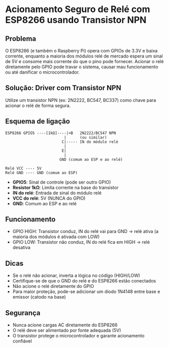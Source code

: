 # Acionamento Seguro de Relé com ESP8266 usando Transistor NPN

## Problema
O ESP8266 (e também o Raspberry Pi) opera com GPIOs de 3.3V e baixa corrente, enquanto a maioria dos módulos relé de mercado espera um sinal de 5V e consome mais corrente do que o pino pode fornecer. Acionar o relé diretamente pelo GPIO pode travar o sistema, causar mau funcionamento ou até danificar o microcontrolador.

## Solução: Driver com Transistor NPN
Utilize um transistor NPN (ex: 2N2222, BC547, BC337) como chave para acionar o relé de forma segura.

## Esquema de ligação

```
ESP8266 GPIO5 ----[1kΩ]----|>B   2N2222/BC547 NPN
                          |      (ou similar)
                         C|----- IN do módulo relé
                          |
                         E|
                          |
                        GND (comum ao ESP e ao relé)

Relé VCC ---- 5V
Relé GND ---- GND (comum ao ESP)
```

- **GPIO5**: Sinal de controle (pode ser outro GPIO)
- **Resistor 1kΩ**: Limita corrente na base do transistor
- **IN do relé**: Entrada de sinal do módulo relé
- **VCC do relé**: 5V (NUNCA do GPIO)
- **GND**: Comum ao ESP e ao relé

## Funcionamento
- GPIO HIGH: Transistor conduz, IN do relé vai para GND → relé ativa (a maioria dos módulos é ativada com LOW)
- GPIO LOW: Transistor não conduz, IN do relé fica em HIGH → relé desativa

## Dicas
- Se o relé não acionar, inverta a lógica no código (HIGH/LOW)
- Certifique-se de que o GND do relé e do ESP8266 estão conectados
- Não acione o relé diretamente do GPIO
- Para maior proteção, pode-se adicionar um diodo 1N4148 entre base e emissor (catodo na base)

## Segurança
- Nunca acione cargas AC diretamente do ESP8266
- O relé deve ser alimentado por fonte adequada (5V)
- O transistor protege o microcontrolador e garante acionamento confiável
